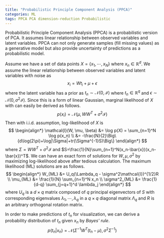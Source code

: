 ```yaml
---
title: "Probabilistic Principle Component Analysis (PPCA)"
categories: ML
tags: PPCA PCA dimension-reduction Probabilistic
---
```

Probabilistic Principle Component Analysis (PPCA) is a probabilistic version of PCA. It assumes linear relationship between observed variables and latent variables. PPCA can not only generate samples (fill missing values) as a generative model but also provide uncertainty of predictions as a probabilistic model.

Assume we have a set of data points $X=\{x_1, \cdots, x_N\}$ where $x_n \in \mathbb{R}^d$. We assume the linear relationship between observed variables and latent variables with noise as
$$
x_i = Wt_i + \mu + \epsilon
$$
where the latent variable has a prior as $t_n \sim \mathcal{N}(0, \mathcal{I})$ where $t_n \in \mathbb{R}^q$ and $\epsilon \sim \mathcal{N}(0, \sigma^2\mathcal{I})$. Since this is a form of linear Gaussian, marginal likelihood of $X$ with can easily be derived as follows.
$$
p(x_i) = \mathcal{N}(\mu, WW^T+\sigma^2\mathcal{I})
$$
Then with i.i.d. assumption, log-likelihood of $X$ is
$$
\begin{align*}
\mathcal{l}(W, \mu, \beta) &= \log p(X) = \sum_{n=1}^N \log p(x_n) \\
&= -\frac{N}{2}\Big\{d\log(2\pi)+\log|\Sigma|+tr(\Sigma^{-1}S)\Big\}
\end{align*}
$$
where $\Sigma = WW^T + \sigma^2\mathcal{I}$ and $S=\frac{1}{N}\sum_{n=1}^N(x_n-\bar{x})(x_n-\bar{x})^T$. We can have an exact form of solutions for $W, \mu, \sigma^2$ by maximizing log-likelihood above after tedious calculation. The maximum likelihood (ML) solutions are as follows.
$$
\begin{align*}
W_{ML} &= U_q(\Lambda_q - \sigma^2\mathcal{I})^{1/2}R \\
\mu_{ML} &= \frac{1}{N} \sum_{n=1}^N x_n \\
\sigma^2_{ML} &= \frac{1}{d-q} \sum_{j=q+1}^d \lambda_j
\end{align*}
$$
where $U_q$ is a $d \times q$ matrix composed of $q$ principal eigenvectors of $S$ with corresponding eigenvalues $\lambda_1, \cdots, \lambda_q$ in a $q \times q$ diagonal matrix $\Lambda_q$ and $R$ is an arbitrary orthogonal rotation matrix.

In order to make predictions of $t_n$ for visualization, we can derive a probability distribution of $t_n$ given $x_n$ by *Bayes' rule*.
$$
p(t_n|x_n) = \mathcal{N}(\Sigma^{-1}W^T(t_n-\mu), \sigma^2\Sigma^{-1})
$$
